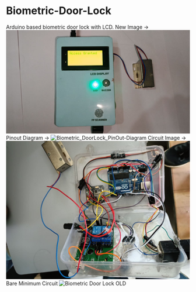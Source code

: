 # Biometric-Door-Lock

Arduino based biometric door lock with LCD.
New Image ->
![Biometric Door Lock New](fpscan.png)
Pinout Diagram ->
![Biometric_DoorLock_PinOut-Diagram](https://user-images.githubusercontent.com/76651819/167033100-134c7eff-bb31-4e46-9b15-56d685369604.jpg)
Circuit Image ->
![Biometric Door Lock Circuitry](circuit.png)
Bare Minimum Circuit
![Biometric Door Lock OLD](https://user-images.githubusercontent.com/76651819/167027591-c3dae8c5-87e6-49a8-8a53-3b7080208734.jpg)
